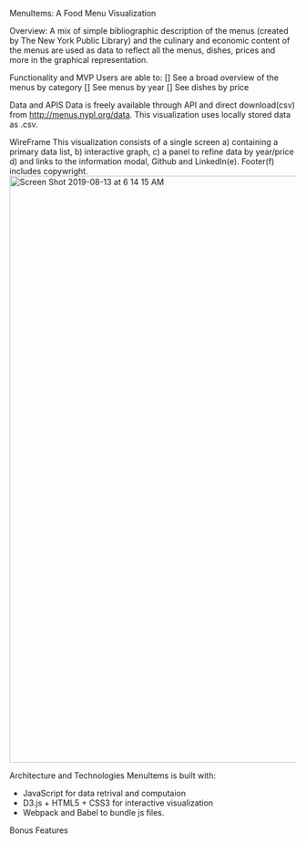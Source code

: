 MenuItems: A Food Menu Visualization

Overview:
A mix of simple bibliographic description of the menus (created by The New York Public Library) and the culinary and economic content of the menus are used as data to reflect all the menus, dishes, prices and more in the graphical representation. 

Functionality and MVP
Users are able to:
[] See a broad overview of the menus by category
[] See menus by year
[] See dishes by price

Data and APIS
  Data is freely available through API and direct download(csv) from http://menus.nypl.org/data. This visualization uses locally stored data as .csv.
  
WireFrame
  This visualization consists of a single screen a) containing a primary data list, b) interactive graph, c) a panel to refine data by year/price d) and links to the information modal, Github and LinkedIn(e). Footer(f) includes copywright.
<img width="1029" alt="Screen Shot 2019-08-13 at 6 14 15 AM" src="https://user-images.githubusercontent.com/46845773/62936685-752be380-bd98-11e9-9b48-21457acc294a.png">

Architecture and Technologies
  MenuItems is built with:
  * JavaScript for data retrival and computaion
  * D3.js + HTML5 + CSS3 for interactive visualization
  * Webpack and Babel to bundle js files.
  
Bonus Features
  

